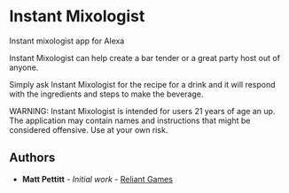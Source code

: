 # Instant Mixologist

Instant mixologist app for Alexa

Instant Mixologist can help create a bar tender or a great party host out of anyone.

Simply ask Instant Mixologist for the recipe for a drink and it will respond with the ingredients and steps to make the beverage.

WARNING: Instant Mixologist is intended for users 21 years of age an up.
The application may contain names and instructions that might be considered offensive.
Use at your own risk.

## Authors

* **Matt Pettitt** - *Initial work* - [Reliant Games](https://github.com/Pettittmj)



